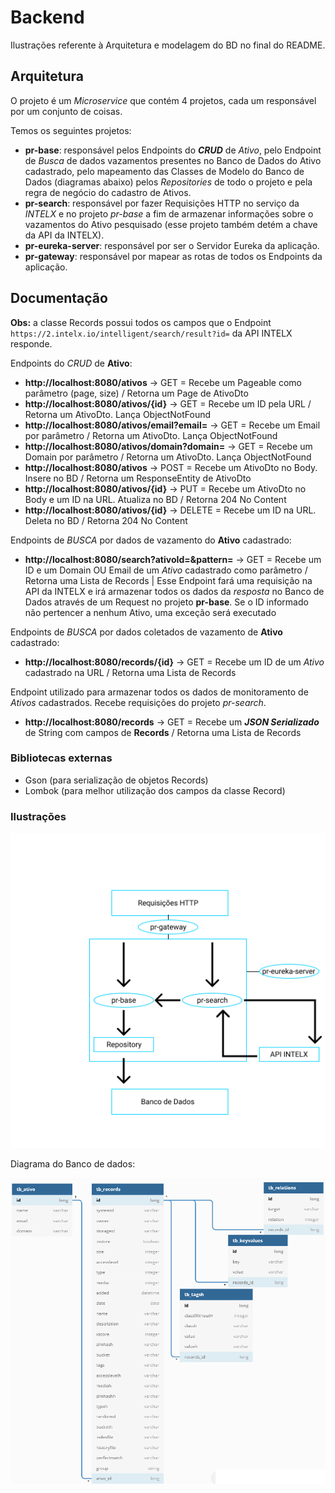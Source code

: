 # Backend

Ilustrações referente à Arquitetura e modelagem do BD no final do README.

## Arquitetura

O projeto é um *Microservice* que contém 4 projetos, cada um responsável por um conjunto de coisas.

Temos os seguintes projetos: 

- **pr-base**: responsável pelos Endpoints do ***CRUD*** de *Ativo*, pelo Endpoint de *Busca* de dados vazamentos presentes no Banco de Dados do Ativo cadastrado, pelo mapeamento das Classes de Modelo do Banco de Dados (diagramas abaixo) pelos *Repositories* de todo o projeto e pela regra de negócio do cadastro de Ativos.
- **pr-search**: responsável por fazer Requisições HTTP no serviço da *INTELX* e no projeto *pr-base* a fim de armazenar informações sobre o vazamentos do Ativo pesquisado (esse projeto também detém a chave da API da INTELX).
- **pr-eureka-server**: responsável por ser o Servidor Eureka da aplicação.
- **pr-gateway**: responsável por mapear as rotas de todos os Endpoints da aplicação.

## Documentação

**Obs:** a classe Records possui todos os campos que o Endpoint `https://2.intelx.io/intelligent/search/result?id=` da API INTELX responde.

Endpoints do *CRUD* de **Ativo**:

- **http://localhost:8080/ativos** -> GET = Recebe um Pageable como parâmetro (page, size) / Retorna um Page de AtivoDto
- **http://localhost:8080/ativos/{id}** -> GET = Recebe um ID pela URL / Retorna um AtivoDto. Lança ObjectNotFound
- **http://localhost:8080/ativos/email?email=** -> GET = Recebe um Email por parâmetro / Retorna um AtivoDto. Lança ObjectNotFound
- **http://localhost:8080/ativos/domain?domain=** -> GET = Recebe um Domain por parâmetro / Retorna um AtivoDto. Lança ObjectNotFound
- **http://localhost:8080/ativos** -> POST = Recebe um AtivoDto no Body. Insere no BD / Retorna um ResponseEntity de AtivoDto
- **http://localhost:8080/ativos/{id}** -> PUT = Recebe um AtivoDto no Body e um ID na URL. Atualiza no BD / Retorna 204 No Content
- **http://localhost:8080/ativos/{id}** -> DELETE = Recebe um ID na URL. Deleta no BD / Retorna 204 No Content

Endpoints de *BUSCA* por dados de vazamento do **Ativo** cadastrado:

- **http://localhost:8080/search?ativoId=&pattern=** -> GET = Recebe um ID e um Domain OU Email de um *Ativo* cadastrado como parâmetro / Retorna uma Lista de Records | Esse Endpoint fará uma requisição na API da INTELX e irá armazenar todos os dados da *resposta* no Banco de Dados através de um Request no projeto **pr-base**. Se o ID informado não pertencer a nenhum Ativo, uma exceção será executado

Endpoints de *BUSCA* por dados coletados de vazamento de **Ativo** cadastrado:

- **http://localhost:8080/records/{id}** -> GET = Recebe um ID de um *Ativo* cadastrado na URL / Retorna uma Lista de Records

Endpoint utilizado para armazenar todos os dados de monitoramento de *Ativos* cadastrados. Recebe requisições do projeto *pr-search*.

- **http://localhost:8080/records** -> GET = Recebe um ***JSON Serializado*** de String com campos de **Records** / Retorna uma Lista de Records

### Bibliotecas externas

- Gson (para serialização de objetos Records)
- Lombok (para melhor utilização dos campos da classe Record)

### Ilustrações

![Ilustração da Aplicação](img/arquitetura.png)

Diagrama do Banco de dados:

![Diagrama do Banco de Dados](img/diagrama_db.png)